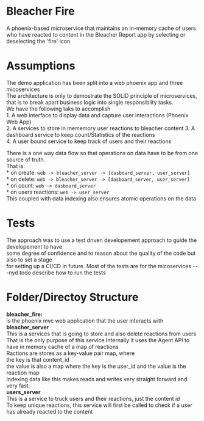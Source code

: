 # Bleacher Fire
A phoenix-based microservice that maintains an in-memory cache of users who have reacted to content in the Bleacher Report app by selecting or deselecting the 'fire' icon

# Assumptions
The demo application has been split into a web phoenix app and three micoservices  
The architecture is only to demostrate the SOLID principle of microservices, that is to break apart business logic into single responsiblity tasks.  
We have the following taks to accomplish  
    1. A web interface to display data and capture user interactions (Phoenix Web App)  
    2. A services to store in mememory user reactions to bleacher content
    3. A dashboard service to keep count/Statistics of the reactions  
    4. A user bound service to keep track of users and their reactions 

There is a one way data flow so that operations on data have to be from one source of truth.  
That is:  
    * on create:   ` web -> bleacher_server -> [dasboard_server, user_server] `  
    * on delete:   ` web -> bleacher_server -> [dasboard_server, user_server] `  
    * on count:    ` web -> dasboard_server `  
    * on users reactions: ` web -> user_server `  
This coupled with data indexing also ensures atomic operations on the data  



# Tests
The approach was to use a test driven developement approach to guide the developement to have  
some degree of confidence and to reason about the quality of the code but also to set a stage  
for setting up a CI/CD in future.
Most of the tests are for the micoservices 
---nyd todo describe how to run the tests 


# Folder/Directoy Structure
**bleacher_fire:**   
    is the phoenix mvc web application that the user interacts with  
**bleacher_server**  
    This is a services that is going to store and also delete reactions from users
    That is the only purpose of this service
    Internally it uses the Agent API to have in memory cache of a map of reactions  
    Ractions are stores as a key-value pair map, where  
        the key is that content_id   
        the value is also a map where the key is the user_id and the value is the reaction map   
    Indexing data like this makes reads and writes very straight forward and very fast.  
**users_server**  
    This is a service to truck users and their reactions, just the content id  
    To keep unique reactions, this service will first be called to check if a user  
    has already reacted to the content  




